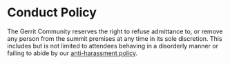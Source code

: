 # Conduct Policy

The Gerrit Community reserves the right to refuse admittance to, or remove any
person from the summit premises at any time in
its sole discretion.  This includes but is not limited to attendees
behaving in a disorderly manner or failing to abide by our
[anti-harassment policy](http://www.google.com/events/policy/anti-harassmentpolicy.html).
